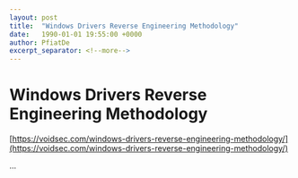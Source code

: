 ```yaml
---
layout: post
title:  "Windows Drivers Reverse Engineering Methodology"
date:   1990-01-01 19:55:00 +0000
author: PfiatDe
excerpt_separator: <!--more-->
---
```


# Windows Drivers Reverse Engineering Methodology
[https://voidsec.com/windows-drivers-reverse-engineering-methodology/](https://voidsec.com/windows-drivers-reverse-engineering-methodology/)

...
<!--more-->
